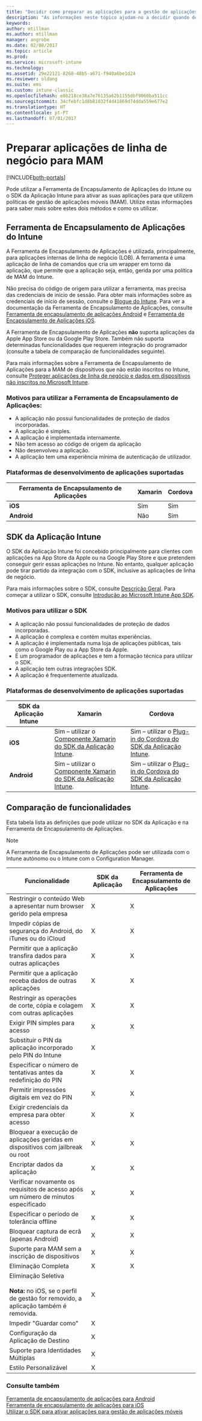 ```yaml
---
title: "Decidir como preparar as aplicações para a gestão de aplicações móveis com o Microsoft Intune"
description: "As informações neste tópico ajudam-no a decidir quando deve utilizar a ferramenta de encapsulamento de aplicações e o SDK da Aplicação para permitir que as suas aplicações de linha de negócio personalizadas utilizem políticas de gestão de aplicações móveis."
keywords: 
author: mtillman
ms.author: mtillman
manager: angrobe
ms.date: 02/08/2017
ms.topic: article
ms.prod: 
ms.service: microsoft-intune
ms.technology: 
ms.assetid: 29e22121-8268-48b5-a671-f940a6be1d24
ms.reviewer: oldang
ms.suite: ems
ms.custom: intune-classic
ms.openlocfilehash: e8b218ce38a7e76135a62b1155dbf9060ba511cc
ms.sourcegitcommit: 34cfebfc1d8b81032f4d41869d74dda559e677e2
ms.translationtype: HT
ms.contentlocale: pt-PT
ms.lasthandoff: 07/01/2017
---
```

# <a name="prepare-line-of-business-apps-for-mam"></a>Preparar aplicações de linha de negócio para MAM

[!INCLUDE[both-portals](./includes/note-for-both-portals.md)]

Pode utilizar a Ferramenta de Encapsulamento de Aplicações do Intune ou o SDK da Aplicação Intune para ativar as suas aplicações para que utilizem políticas de gestão de aplicações móveis (MAM). Utilize estas informações para saber mais sobre estes dois métodos e como os utilizar.

## <a name="intune-app-wrapping-tool"></a>Ferramenta de Encapsulamento de Aplicações do Intune
A Ferramenta de Encapsulamento de Aplicações é utilizada, principalmente, para aplicações internas de linha de negócio (LOB). A ferramenta é uma aplicação de linha de comandos que cria um wrapper em torno da aplicação, que permite que a aplicação seja, então, gerida por uma política de MAM do Intune.

Não precisa do código de origem para utilizar a ferramenta, mas precisa das credenciais de início de sessão.  Para obter mais informações sobre as credenciais de início de sessão, consulte o [Blogue do Intune](https://blogs.technet.microsoft.com/enterprisemobility/2015/02/25/how-to-obtain-the-prerequisites-for-the-intune-app-wrapping-tool-for-ios/). Para ver a documentação da Ferramenta de Encapsulamento de Aplicações, consulte [Ferramenta de encapsulamento de aplicações Android](app-wrapper-prepare-android.md) e [Ferramenta de Encapsulamento de Aplicações iOS](app-wrapper-prepare-ios.md).

A Ferramenta de Encapsulamento de Aplicações **não** suporta aplicações da Apple App Store ou da Google Play Store. Também não suporta determinadas funcionalidades que requerem integração do programador (consulte a tabela de comparação de funcionalidades seguinte).


Para mais informações sobre a Ferramenta de Encapsulamento de Aplicações para a MAM de dispositivos que não estão inscritos no Intune, consulte [Proteger aplicações de linha de negócio e dados em dispositivos não inscritos no Microsoft Intune](/intune-classic/deploy-use/protect-line-of-business-apps-and-data-on-devices-not-enrolled-in-microsoft-intune).

### <a name="reasons-to-use-the-app-wrapping-tool"></a>Motivos para utilizar a Ferramenta de Encapsulamento de Aplicações:
* A aplicação não possui funcionalidades de proteção de dados incorporadas.
* A aplicação é simples.
* A aplicação é implementada internamente.
* Não tem acesso ao código de origem da aplicação
* Não desenvolveu a aplicação.
* A aplicação tem uma experiência mínima de autenticação de utilizador.


### <a name="supported-app-development-platforms"></a>Plataformas de desenvolvimento de aplicações suportadas

|**Ferramenta de Encapsulamento de Aplicações** | **Xamarin** |**Cordova** |
|------|----|----|
|**iOS** |Sim|Sim|
|**Android**| Não |Sim|

## <a name="intune-app-sdk"></a>SDK da Aplicação Intune
O SDK da Aplicação Intune foi concebido principalmente para clientes com aplicações na App Store da Apple ou na Google Play Store e que pretendem conseguir gerir essas aplicações no Intune. No entanto, qualquer aplicação pode tirar partido da integração com o SDK, inclusive as aplicações de linha de negócio.

Para mais informações sobre o SDK, consulte [Descrição Geral](app-sdk.md). Para começar a utilizar o SDK, consulte [Introdução ao Microsoft Intune App SDK](app-sdk-get-started.md).

### <a name="reasons-to-use-the-sdk"></a>Motivos para utilizar o SDK
* A aplicação não possui funcionalidades de proteção de dados incorporadas.
* A aplicação é complexa e contém muitas experiências.
* A aplicação é implementada numa loja de aplicações públicas, tais como o Google Play ou a App Store da Apple.
* É um programador de aplicações e tem a formação técnica para utilizar o SDK.
* A aplicação tem outras integrações SDK.
* A aplicação é frequentemente atualizada.

### <a name="supported-app-development-platforms"></a>Plataformas de desenvolvimento de aplicações suportadas

|**SDK da Aplicação Intune** |**Xamarin** |**Cordova**
|------|----|----|
|**iOS**|Sim – utilizar o [Componente Xamarin do SDK da Aplicação Intune](app-sdk-xamarin.md).|Sim – utilizar o [Plug-in do Cordova do SDK da Aplicação Intune](app-sdk-cordova.md).|
|**Android**| Sim – utilizar o [Componente Xamarin do SDK da Aplicação Intune](app-sdk-xamarin.md).|Sim – utilizar o [Plug-in do Cordova do SDK da Aplicação Intune](app-sdk-cordova.md).|

## <a name="feature-comparison"></a>Comparação de funcionalidades
Esta tabela lista as definições que pode utilizar no SDK da Aplicação e na Ferramenta de Encapsulamento de Aplicações.

> [!NOTE]
> A Ferramenta de Encapsulamento de Aplicações pode ser utilizada com o Intune autónomo ou o Intune com o Configuration Manager.

|Funcionalidade|SDK da Aplicação|Ferramenta de Encapsulamento de Aplicações|
|-----------|---------------------|-----------|
|Restringir o conteúdo Web a apresentar num browser gerido pela empresa|X|X|
|Impedir cópias de segurança do Android, do iTunes ou do iCloud|X|X|
|Permitir que a aplicação transfira dados para outras aplicações|X|X|
|Permitir que a aplicação receba dados de outras aplicações|X|X|
|Restringir as operações de corte, cópia e colagem com outras aplicações|X|X|
|Exigir PIN simples para acesso|X|X|
|Substituir o PIN da aplicação incorporado pelo PIN do Intune|X||
|Especificar o número de tentativas antes da redefinição do PIN|X|X|
|Permitir impressões digitais em vez do PIN |X|X|
|Exigir credenciais da empresa para obter acesso|X|X|
|Bloquear a execução de aplicações geridas em dispositivos com jailbreak ou root|X|X|
|Encriptar dados da aplicação|X|X|
|Verificar novamente os requisitos de acesso após um número de minutos especificado|X|X|
|Especificar o período de tolerância offline|X|X|
|Bloquear captura de ecrã (apenas Android)|X|X|
|Suporte para MAM sem a inscrição de dispositivos|X|X|
|Eliminação Completa|X|X|
|Eliminação Seletiva <br></br>**Nota:** no iOS, se o perfil de gestão for removido, a aplicação também é removida.|X||
|Impedir "Guardar como" |X||
|Configuração da Aplicação de Destino |X||
|Suporte para Identidades Múltiplas|X||
|Estilo Personalizável |X|||
### <a name="see-also"></a>Consulte também

[Ferramenta de encapsulamento de aplicações para Android](app-wrapper-prepare-android.md)</br>
[Ferramenta de encapsulamento de aplicações para iOS](app-wrapper-prepare-ios.md)</br>
[Utilizar o SDK para ativar aplicações para gestão de aplicações móveis](/intune-classic/deploy-use/use-the-sdk-to-enable-apps-for-mobile-application-management)
